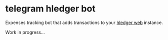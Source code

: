 # telegram hledger bot

Expenses tracking bot that adds transactions to your [hledger web](https://hledger.org/hledger-web.html) instance.

Work in progress...

